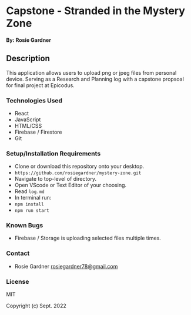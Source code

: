 #  Capstone - Stranded in the Mystery Zone

#### By: Rosie Gardner

## Description
This application allows users to upload png or jpeg files from personal device. Serving as a Research and Planning log with a capstone propsoal for final project at Epicodus.

### Technologies Used

* React
* JavaScript
* HTML/CSS
* Firebase / Firestore
* Git


### Setup/Installation Requirements

* Clone or download this repository onto your desktop.
* `https://github.com/rosiegardner/mystery-zone.git`
* Navigate to top-level of directory.
* Open VScode or Text Editor of your choosing. 
* Read `log.md`
* In terminal run:
* `npm install`
* `npm run start`


### Known Bugs

* Firebase / Storage is uploading selected files multiple times.

### Contact

* Rosie Gardner <rosiegardner78@gmail.com>

### License

MIT

Copyright (c) Sept. 2022 